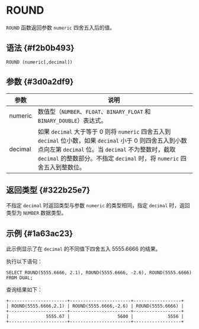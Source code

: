 ROUND 
==========================



`ROUND` 函数返回参数 `numeric` 四舍五入后的值。

语法 {#f2b0b493}
--------------

    ROUND (numeric[,decimal])



参数 {#3d0a2df9}
--------------



|   参数    |                                                                                     说明                                                                                     |
|---------|----------------------------------------------------------------------------------------------------------------------------------------------------------------------------|
| numeric | 数值型（`NUMBER`、`FLOAT`、`BINARY_FLOAT` 和 `BINARY_DOUBLE`）表达式。                                                                                                                 |
| decimal | 如果 `decimal` 大于等于 0 则将 `numeric` 四舍五入到 `decimal` 位小数，如果 `decimal` 小于 0 则四舍五入到小数点向左第 `decimal` 位。当 `decimal` 不为整数时，截取 `decimal` 的整数部分。不指定 `decimal` 时，将 `numeric` 四舍五入到整数位。 |



返回类型 {#322b25e7}
----------------

不指定 `decimal` 时返回类型与参数 `numeric` 的类型相同，指定 `decimal` 时，返回类型为 `NUMBER` 数据类型。

示例 {#1a63ac23}
--------------

此示例显示了在 `decimal` 的不同值下四舍五入 5555.6666 的结果。

执行以下语句：

    SELECT ROUND(5555.6666, 2.1), ROUND(5555.6666, -2.6), ROUND(5555.6666) FROM DUAL;



查询结果如下：

    +----------------------+-----------------------+------------------+
    | ROUND(5555.6666,2.1) | ROUND(5555.6666,-2.6) | ROUND(5555.6666) |
    +----------------------+-----------------------+------------------+
    |              5555.67 |                  5600 |             5556 |
    +----------------------+-----------------------+------------------+


